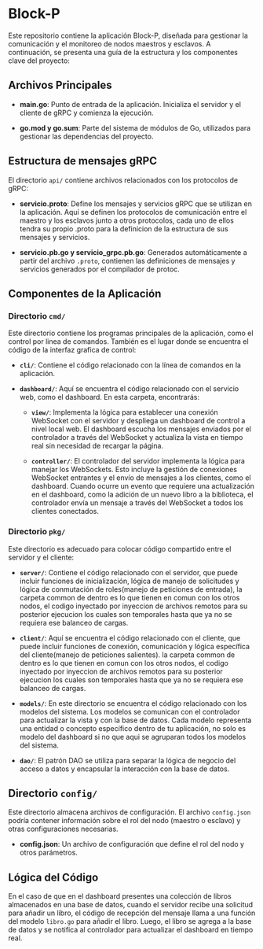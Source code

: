 # Block-P

Este repositorio contiene la aplicación Block-P, diseñada para gestionar la comunicación y el monitoreo de nodos maestros y esclavos. A continuación, se presenta una guía de la estructura y los componentes clave del proyecto:

## Archivos Principales

- **main.go**: Punto de entrada de la aplicación. Inicializa el servidor y el cliente de gRPC y comienza la ejecución.

- **go.mod y go.sum**: Parte del sistema de módulos de Go, utilizados para gestionar las dependencias del proyecto.

## Estructura de mensajes gRPC

El directorio `api/` contiene archivos relacionados con los protocolos de gRPC:

- **servicio.proto**: Define los mensajes y servicios gRPC que se utilizan en la aplicación. Aquí se definen los protocolos de comunicación entre el maestro y los esclavos junto a otros protocolos, cada uno de ellos tendra su propio .proto para la definicion de la estructura de sus mensajes y servicios.

- **servicio.pb.go y servicio_grpc.pb.go**: Generados automáticamente a partir del archivo `.proto`, contienen las definiciones de mensajes y servicios generados por el compilador de protoc.

## Componentes de la Aplicación

### Directorio `cmd/`

Este directorio contiene los programas principales de la aplicación, como el control por linea de comandos. También es el lugar donde se encuentra el código de la interfaz grafica de control:

- **`cli/`**: Contiene el código relacionado con la línea de comandos en la aplicación.

- **`dashboard/`**: Aquí se encuentra el código relacionado con el servicio web, como el dashboard. En esta carpeta, encontrarás:

  - **`view/`**: Implementa la lógica para establecer una conexión WebSocket con el servidor y despliega un dashboard de control a nivel local web. El dashboard escucha los mensajes enviados por el controlador a través del WebSocket y actualiza la vista en tiempo real sin necesidad de recargar la página.

  - **`controller/`**: El controlador del servidor implementa la lógica para manejar los WebSockets. Esto incluye la gestión de conexiones WebSocket entrantes y el envío de mensajes a los clientes, como el dashboard. Cuando ocurre un evento que requiere una actualización en el dashboard, como la adición de un nuevo libro a la biblioteca, el controlador envía un mensaje a través del WebSocket a todos los clientes conectados.

### Directorio `pkg/`

Este directorio es adecuado para colocar código compartido entre el servidor y el cliente:

- **`server/`**: Contiene el código relacionado con el servidor, que puede incluir funciones de inicialización, lógica de manejo de solicitudes y lógica de conmutación de roles(manejo de peticiones de entrada), la carpeta common de dentro es lo que tienen en comun con los otros nodos, el codigo inyectado por inyeccion de archivos remotos para su posterior ejecucion los cuales son temporales hasta que ya no se requiera ese balanceo de cargas.

- **`client/`**: Aquí se encuentra el código relacionado con el cliente, que puede incluir funciones de conexión, comunicación y lógica específica del cliente(manejo de peticiones salientes). la carpeta common de dentro es lo que tienen en comun con los otros nodos, el codigo inyectado por inyeccion de archivos remotos para su posterior ejecucion los cuales son temporales hasta que ya no se requiera ese balanceo de cargas.

- **`models/`**: En este directorio se encuentra el código relacionado con los modelos del sistema. Los modelos se comunican con el controlador para actualizar la vista y con la base de datos. Cada modelo representa una entidad o concepto específico dentro de tu aplicación, no solo es modelo del dashboard si no que aqui se agruparan todos los modelos del sistema.

- **`dao/`**: El patrón DAO se utiliza para separar la lógica de negocio del acceso a datos y encapsular la interacción con la base de datos.

## Directorio `config/`

Este directorio almacena archivos de configuración. El archivo `config.json` podría contener información sobre el rol del nodo (maestro o esclavo) y otras configuraciones necesarias.

- **config.json**: Un archivo de configuración que define el rol del nodo y otros parámetros.

## Lógica del Código

En el caso de que en el dashboard presentes una colección de libros almacenados en una base de datos, cuando el servidor recibe una solicitud para añadir un libro, el código de recepción del mensaje llama a una función del modelo `libro.go` para añadir el libro. Luego, el libro se agrega a la base de datos y se notifica al controlador para actualizar el dashboard en tiempo real.

